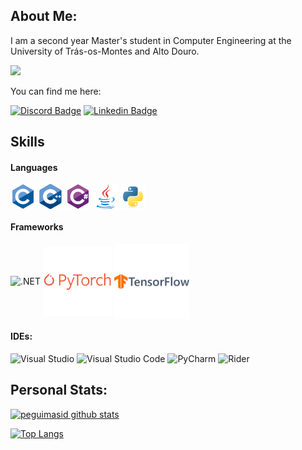## About Me:

I am a second year Master's student in Computer Engineering at the University of Trás-os-Montes and Alto Douro.

![](https://komarev.com/ghpvc/?username=Necas209&color=orange)

You can find me here:

[![Discord Badge](https://img.shields.io/badge/-Discord-000?logo=Discord&link=https://discordapp.com/users/Necas209#5549)](https://discordapp.com/users/Necas209#5549)
[![Linkedin Badge](https://img.shields.io/badge/-LinkedIn-blue?logo=LinkedIn&link=https://www.linkedin.com/in/diogo-medeiros-268897198/)](https://www.linkedin.com/in/diogo-medeiros-268897198/)

## Skills

#### Languages

<div style="display: inline_block">
  <img align="center" alt="C" height="40" width="40" src="https://github.com/devicons/devicon/blob/master/icons/c/c-original.svg" />
  <img align="center" alt="C++" height="40" width="40" src="https://github.com/devicons/devicon/blob/master/icons/cplusplus/cplusplus-original.svg" />
  <img align="center" alt="C#" height="40" width="40" src="https://github.com/devicons/devicon/blob/master/icons/csharp/csharp-original.svg" />
  <img align="center" alt="Java" height="40" width="40" src="https://github.com/devicons/devicon/blob/master/icons/java/java-original.svg" />
  <img align="center" alt="Python" height="40" width="40" src="https://github.com/devicons/devicon/blob/master/icons/python/python-original.svg" />
</div>

#### Frameworks

<div style="display: inline_block">
  <img align="center" alt=".NET" height="45" src="https://upload.wikimedia.org/wikipedia/commons/7/7d/Microsoft_.NET_logo.svg" />
  <img align="center" alt="PyTorch" width="110" src="https://github.com/devicons/devicon/blob/master/icons/pytorch/pytorch-plain-wordmark.svg" />
  <img align="center" alt="TensorFlow" width="120" src="https://github.com/devicons/devicon/blob/master/icons/tensorflow/tensorflow-original-wordmark.svg" />
</div>

#### IDEs:

![Visual Studio](https://img.shields.io/badge/Visual%20Studio-5C2D91.svg?style=for-the-badge&logo=visual-studio&logoColor=white) 
![Visual Studio Code](https://img.shields.io/badge/Visual%20Studio%20Code-0078d7.svg?style=for-the-badge&logo=visual-studio-code&logoColor=white) 
![PyCharm](https://img.shields.io/badge/PyCharm-000000.svg?&style=for-the-badge&logo=PyCharm&logoColor=white) 
![Rider](https://img.shields.io/badge/Rider-000000.svg?&style=for-the-badge&logo=PyCharm&logoColor=white)

## Personal Stats:

[![peguimasid github stats](https://github-readme-stats-necas209.vercel.app/api?username=Necas209&show_icons=true&count_private=true&theme=dracula&card_width=500)](https://github.com/Necas209)

[![Top Langs](https://github-readme-stats-necas209.vercel.app/api/top-langs/?username=Necas209&theme=dracula&hide=jupyter%20notebook,purebasic,tex)](https://github.com/Necas209)
